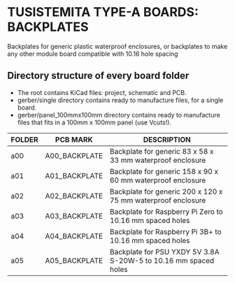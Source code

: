 
# TUSISTEMITA TYPE-A BOARDS: BACKPLATES


Backplates for generic plastic waterproof enclosures, or backplates to make any other module board compatible with 10.16 hole spacing

## Directory structure of every board folder

* The root contains KiCad files: project, schematic and PCB.
* gerber/single directory contains ready to manufacture files, for a single board.
* gerber/panel_100mmx100mm directory contains ready to manufacture files that fits in a 100mm x 100mm panel (use Vcuts!).

| FOLDER | PCB MARK      | DESCRIPTION                                     
|--------|---------------|---------------------------------------------------
| a00    | A00_BACKPLATE | Backplate for generic 83 x 58 x 33 mm waterproof enclosure
| a01    | A01_BACKPLATE | Backplate for generic 158 x 90 x 60 mm waterproof enclosure
| a02    | A02_BACKPLATE | Backplate for generic 200 x 120 x 75 mm waterproof enclosure
| a03    | A03_BACKPLATE | Backplate for Raspberry Pi Zero to 10.16 mm spaced holes
| a04    | A04_BACKPLATE | Backplate for Raspberry Pi 3B+ to 10.16 mm spaced holes
| a05    | A05_BACKPLATE | Backplate for PSU YXDY 5V 3.8A S-20W-5 to 10.16 mm spaced holes

